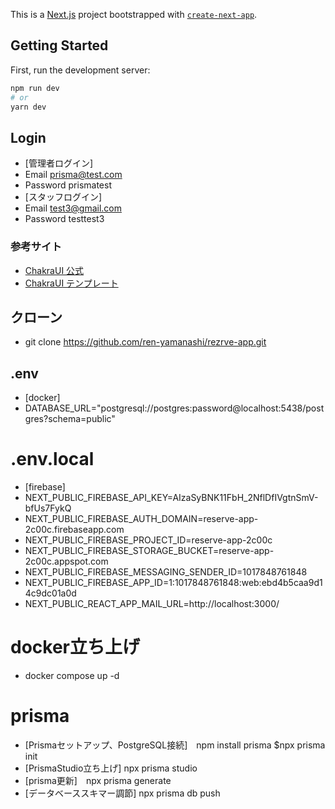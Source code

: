 This is a [Next.js](https://nextjs.org/) project bootstrapped with [`create-next-app`](https://github.com/vercel/next.js/tree/canary/packages/create-next-app).

## Getting Started

First, run the development server:

```bash
npm run dev
# or
yarn dev
```
## Login
- [管理者ログイン]
- Email prisma@test.com
- Password prismatest
- [スタッフログイン]
- Email test3@gmail.com
- Password testtest3
### 参考サイト

- [ChakraUI 公式](https://chakra-ui.com/)
- [ChakraUI テンプレート](https://chakra-templates.dev/page-sections/hero)

## クローン
- git clone https://github.com/ren-yamanashi/rezrve-app.git

## .env
- [docker]
- DATABASE_URL="postgresql://postgres:password@localhost:5438/postgres?schema=public"
# .env.local
- [firebase]
- NEXT_PUBLIC_FIREBASE_API_KEY=AIzaSyBNK11FbH_2NflDfIVgtnSmV-bfUs7FykQ
- NEXT_PUBLIC_FIREBASE_AUTH_DOMAIN=reserve-app-2c00c.firebaseapp.com
- NEXT_PUBLIC_FIREBASE_PROJECT_ID=reserve-app-2c00c
- NEXT_PUBLIC_FIREBASE_STORAGE_BUCKET=reserve-app-2c00c.appspot.com
- NEXT_PUBLIC_FIREBASE_MESSAGING_SENDER_ID=1017848761848
- NEXT_PUBLIC_FIREBASE_APP_ID=1:1017848761848:web:ebd4b5caa9d14c9dc01a0d
- NEXT_PUBLIC_REACT_APP_MAIL_URL=http://localhost:3000/

# docker立ち上げ
- docker compose up -d

# prisma 
- [Prismaセットアップ、PostgreSQL接続]　npm install prisma $npx prisma init 
- [PrismaStudio立ち上げ] npx prisma studio
- [prisma更新]　npx prisma generate 
- [データベーススキマー調節] npx prisma db push





